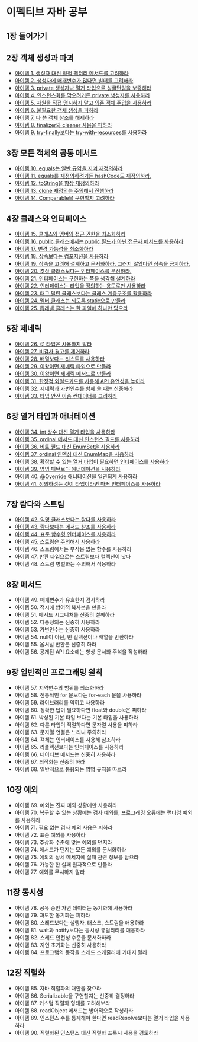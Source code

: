 # 이펙티브 자바 공부

## 1장 들어가기

## 2장 객체 생성과 파괴
- [아이템 1. 생성자 대신 정적 팩터리 메서드를 고려하라](markdown/chapter2/item1.md)
- [아이템 2. 생성자에 매개변수가 많다면 빌더를 고려해라](markdown/chapter2/item2.md)
- [아이템 3. private 생성자나 열거 타입으로 싱글턴임을 보증해라](markdown/chapter2/item3.md)
- [아이템 4. 인스턴스화를 막으려거든 private 생성자를 사용하라](markdown/chapter2/item4.md)
- [아이템 5. 자원을 직접 명시하지 말고 의존 객체 주입을 사용하라](markdown/chapter2/item5.md)
- [아이템 6. 불필요한 객체 생성을 피하라](markdown/chapter2/item6.md)
- [아이템 7. 다 쓴 객체 참조를 해제하라](markdown/chapter2/item7.md)
- [아이템 8. finalizer와 cleaner 사용을 피하라](markdown/chapter2/item8.md)
- [아이템 9. try-finally보다는 try-with-resources를 사용하라](markdown/chapter2/item9.md)

## 3장 모든 객체의 공통 메서드
- [아이템 10. equals는 일반 규약을 지켜 재정의하라](markdown/chapter3/item10.md)
- [아이템 11. equals를 재정의하려거든 hashCode도 재정의하라.]((markdown/chapter3/item11.md))
- [아이템 12. toString을 항상 재정의하라](markdown/chapter3/item12.md)
- [아이템 13. clone 재정의는 주의해서 진행하라](markdown/chapter3/item13.md)
- [아이템 14. Comparable을 구현할지 고려하라](markdown/chapter3/item14.md)

## 4장 클래스와 인터페이스
- [아이템 15. 클래스와 멤버의 접근 권한을 최소화하라](markdown/chapter4/item15.md)
- [아이템 16. public 클래스에서는 public 필드가 아닌 접근자 메서드를 사용하라](markdown/chapter4/item16.md)
- [아이템 17. 변경 가능성을 최소화하라](markdown/chapter4/item17.md)
- [아이템 18. 상속보다는 컴포지션을 사용하라](markdown/chapter4/item18.md)
- [아이템 19. 상속을 고려해 설계하고 문서화하라. 그러지 않았다면 상속을 금지하라.](markdown/chapter4/item19.md)
- [아이템 20. 추상 클래스보다는 인터페이스를 우선하라.](markdown/chapter4/item20.md)
- [아이템 21. 인터페이스는 구현하는 쪽을 생각해 설계하라](markdown/chapter4/item21.md)
- [아이템 22. 인터페이스는 타입을 정의하는 용도로만 사용하라](markdown/chapter4/item22.md)
- [아이템 23. 태그 달린 클래스보다는 클래스 계층구조를 활용하라](markdown/chapter4/item23.md)
- [아이템 24. 멤버 클래스는 되도록 static으로 만들라](markdown/chapter4/item24.md)
- [아이템 25. 톱레벨 클래스는 한 파일에 하나만 담으라](markdown/chapter4/item25.md)

## 5장 제네릭
- [아이템 26. 로 타입은 사용하지 말라](markdown/chapter5/item26.md)
- [아이템 27. 비검사 경고를 제거하라](markdown/chapter5/item27.md)
- [아이템 28. 배열보다는 리스트를 사용하라](markdown/chapter5/item27.md)
- [아이템 29. 이왕이면 제네릭 타입으로 만들라](markdown/chapter5/item29.md)
- [아이템 30. 이왕이면 제네릭 메서드로 만들라](markdown/chapter5/item30.md)
- [아이템 31. 한정적 와일드카드를 사용해 API 유연성을 높이라](markdown/chapter5/item31.md)
- [아이템 32. 제네릭과 가변인수를 함께 쓸 때는 신중해라](markdown/chapter5/item32.md)
- [아이템 33. 타입 안전 이종 컨테이너를 고려하라](markdown/chapter5/item33.md)

## 6장 열거 타입과 애너테이션
- [아이템 34. int 상수 대신 열거 타입을 사용하라](markdown/chapter6/item34.md)
- [아이템 35. ordinal 메서드 대신 인스턴스 필드를 사용하라](markdown/chapter6/item35.md)
- [아이템 36. 비트 필드 대신 EnumSet을 사용하라](markdown/chapter6/item36.md)
- [아이템 37. ordinal 인덱싱 대신 EnumMap을 사용하라](markdown/chapter6/item37.md)
- [아이템 38. 확장할 수 있는 열거 타입이 필요하면 인터페이스를 사용하라](markdown/chapter6/item38.md)
- [아이템 39. 명명 패턴보다 애너테이션을 사용하라](markdown/chapter6/item39.md)
- [아이템 40. @Override 애너테이션을 일관되게 사용하라](markdown/chapter6/item40.md)
- [아이템 41. 정의하려는 것이 타입이라면 마커 인터페이스를 사용하라](markdown/chapter6/item41.md)

## 7장 람다와 스트림
- [아이템 42. 익명 클래스보다는 람다를 사용하라](markdown/chapter7/item42.md)
- [아이템 43. 람다보다는 메서드 참조를 사용하라](markdown/chapter7/item43.md)
- [아이템 44. 표준 함수형 인터페이스를 사용하라](markdown/chapter7/item44.md)
- [아이템 45. 스트림은 주의해서 사용하라](markdown/chapter7/item45.md)
- 아이템 46. 스트림에서는 부작용 없는 함수를 사용하라
- 아이템 47. 반환 타입으로는 스트림보다 컬렉션이 낫다
- 아이템 48. 스트림 병렬화는 주의해서 적용하라

## 8장 메서드
- 아이템 49. 매개변수가 유효한지 검사하라
- 아이템 50. 적시에 방어적 복사본을 만들라
- 아이템 51. 메서드 시그니처를 신중히 설꼐하라
- 아이템 52. 다중정의는 신중히 사용하라
- 아이템 53. 가변인수는 신중히 사용하라
- 아이템 54. null이 아닌, 빈 컬렉션이나 배열을 반환하라
- 아이템 55. 옵셔널 반환은 신중히 하라
- 아이템 56. 공개된 API 요소에는 항상 문서화 주석을 작성하라

## 9장 일반적인 프로그래밍 원칙
- 아이템 57. 지역변수의 범위를 최소화하라
- 아이템 58. 전통적인 for 문보다는 for-each 문을 사용하라
- 아이템 59. 라이브러리를 익히고 사용하라
- 아이템 60. 정확한 답이 필요하다면 float와 double은 피하라
- 아이템 61. 박싱된 기본 타입 보다는 기본 타입을 사용하라
- 아이템 62. 다른 타입이 적절하다면 문자열 사용을 피하라
- 아이템 63. 문자열 연결은 느리니 주의하라
- 아이템 64. 객체는 인터페이스를 사용해 참조하라
- 아이템 65. 리플렉션보다는 인터페이스를 사용하라
- 아이템 66. 네이티브 메서드는 신중히 사용하라
- 아이템 67. 최적화는 신중히 하라
- 아이템 68. 일반적으로 통용되는 명명 규칙을 따르라

## 10장 예외
- 아이템 69. 예외는 진짜 예외 상황에만 사용하라
- 아이템 70. 복구할 수 있는 상황에는 검사 예외를, 프로그래밍 오류에는 런타임 예외를 사용하라
- 아이템 71. 필요 없는 검사 예외 사용은 피하라
- 아이템 72. 표준 예외를 사용하라
- 아이템 73. 추상화 수준에 맞는 예외를 던지라
- 아이템 74. 메서드가 던지는 모든 예외를 문서화하라
- 아이템 75. 예외의 상세 메세지에 실패 관련 정보를 담으라
- 아이템 76. 가능한 한 실패 원자적으로 만들라
- 아이템 77. 예외를 무시하지 말라

## 11장 동시성
- 아이템 78. 공유 중인 가변 데이터는 동기화해 사용하라
- 아이템 79. 과도한 동기화는 피하라
- 아이템 80. 스레드보다는 실행자, 태스크, 스트림을 애용하라
- 아이템 81. wait과 notify보다는 동시성 유틸리티를 애용하라
- 아이템 82. 스레드 안전성 수준을 문서화하라
- 아이템 83. 지연 초기화는 신중히 사용하라
- 아이템 84. 프로그램의 동작을 스레드 스케줄러에 기대지 말라

## 12장 직렬화
- 아이템 85. 자바 직렬화의 대안을 찾으라
- 아이템 86. Serializable을 구현할지는 신중히 결정하라
- 아이템 87. 커스텀 직렬화 형태를 고려해보라
- 아이템 88. readObject 메서드는 방어적으로 작성하라
- 아이템 89. 인스턴스 수를 통제해야 한다면 readResolve보다는 열거 타입을 사용하라
- 아이템 90. 직렬화된 인스턴스 대신 직렬화 프록시 사용을 검토하라
